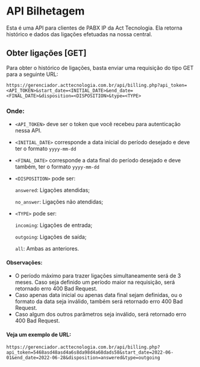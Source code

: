 # API Bilhetagem

Esta é uma API para clientes de PABX IP da Act Tecnologia. Ela retorna histórico e dados das ligações efetuadas na nossa central.


## Obter ligações [GET]

Para obter o histórico de ligações, basta enviar uma requisição do tipo GET para a seguinte URL:


```url
https://gerenciador.acttecnologia.com.br/api/billing.php?api_token=<API_TOKEN>&start_date=<INITIAL_DATE>&end_date=<FINAL_DATE>&disposition=<DISPOSITION>&type=<TYPE>
```

### Onde:
- ```<API_TOKEN>``` deve ser o token que você recebeu para autenticação nessa API.


- ```<INITIAL_DATE>``` corresponde a data inicial do período desejado e deve ter o formato ```yyyy-mm-dd```


- ```<FINAL_DATE>``` corresponde a data final do período desejado e deve também, ter o formato ```yyyy-mm-dd```


- ```<DISPOSITION>``` pode ser:

    ```answered```: Ligações atendidas;

    ```no_answer```: Ligações não atendidas;


- ```<TYPE>``` pode ser:

    ```incoming```: Ligações de entrada;

    ```outgoing```: Ligações de saída;

    ```all```: Ambas as anteriores.

#### Observações:
- O período máximo para trazer ligações simultaneamente será de 3 meses. Caso seja definido um período maior na requisição, será retornado erro 400 Bad Request.
- Caso apenas data inicial ou apenas data final sejam definidas, ou o formato da data seja inválido, também será retornado erro 400 Bad Request.
- Caso algum dos outros parâmetros seja inválido, será retornado erro 400 Bad Request.

#### Veja um exemplo de URL:

```url
https://gerenciador.acttecnologia.com.br/api/billing.php?api_token=5468asd48asd4a6s8da98d4a68dads58&start_date=2022-06-01&end_date=2022-06-28&disposition=answered&type=outgoing
```
